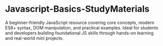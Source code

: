 # Javascript-Basics-StudyMaterials
A beginner-friendly JavaScript resource covering core concepts, modern ES6+ syntax, DOM manipulation, and practical examples. Ideal for students and developers building foundational JS skills through hands-on learning and real-world mini projects.

